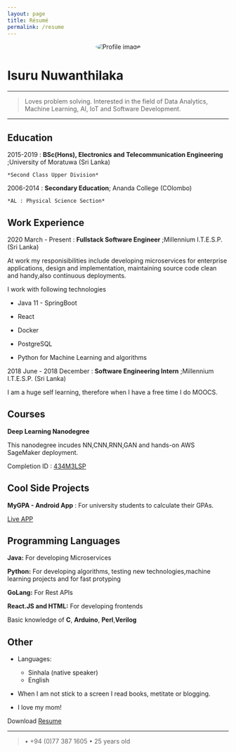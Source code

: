 ```yaml
---
layout: page
title: Résumé
permalink: /resume
---
```

<p align="center">
<img src="{{ site.url }}/assets/img/android-chrome-192x192.png"
     alt="Profile image"
     style="float: center; border-radius: 50%;" />
</p>

Isuru Nuwanthilaka
==================

----

> Loves problem solving. Interested in the field of Data Analytics, Machine Learning, AI, IoT and Software Development.

----

Education
---------

2015-2019
:   **BSc(Hons), Electronics and Telecommunication Engineering** ;University of Moratuwa (Sri Lanka)

    *Second Class Upper Division*

2006-2014
:   **Secondary Education**; Ananda College (COlombo)

    *AL : Physical Science Section*

Work Experience
----------

2020 March - Present
:   **Fullstack Software Engineer** ;Millennium I.T.E.S.P. (Sri Lanka)

At work my responisibilities include developing microservices for enterprise applications, design and implementation, maintaining source code clean and handy,also continuous deployments.

I work with following technologies

* Java 11 - SpringBoot

* React

* Docker 

* PostgreSQL

* Python for Machine Learning and algorithms

2018 June - 2018 December
:   **Software Engineering Intern** ;Millennium I.T.E.S.P. (Sri Lanka)

I am a huge self learning, therefore when I have a free time I do MOOCS.

Courses
--------------------

**Deep Learning Nanodegree**

This nanodegree incudes NN,CNN,RNN,GAN and hands-on AWS SageMaker deployment.

Completion ID : [434M3LSP](https://confirm.udacity.com/434M3LSP)

Cool Side Projects
---------------------

**MyGPA - Android App**
:   For university students to calculate their GPAs.

[Live APP](https://play.google.com/store/apps/details?id=com.isumalab.gpa)

Programming Languages
--------------------

**Java:** For developing Microservices

**Python:** For developing algorithms, testing new technologies,machine learning projects and for fast protyping  

**GoLang:** For Rest APIs

**React.JS and HTML:** For developing frontends

Basic knowledge of **C**, **Arduino**, **Perl**,**Verilog**

Other
----------------------------------------

* Languages:

     * Sinhala (native speaker)
     * English

* When I am not stick to a screen I read books, metitate or blogging.

* I love my mom!


Download [Resume](https://isurunuwanthilaka.github.io/downloads/Resume.pdf)

----

> • +94 (0)77 387 1605 • 25 years old
